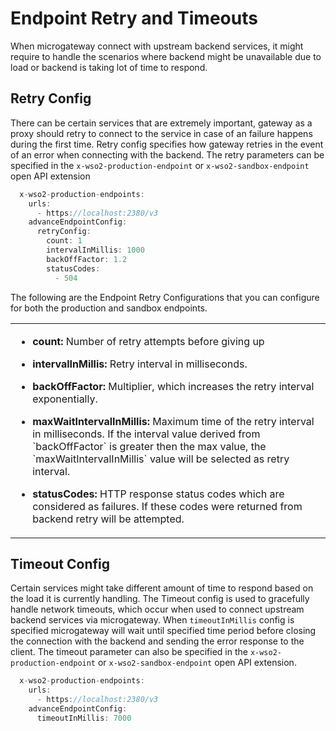 # Endpoint Retry and Timeouts

When microgateway connect with upstream backend services, it might require to handle the scenarios where backend
might be unavailable due to load or backend is taking lot of time to respond.

## Retry Config
There can be certain services that are extremely important, gateway as a proxy should retry to connect to the service in case of an failure happens during the first time.
Retry config specifies how gateway retries in the event of an error when connecting with the backend. The retry parameters can be specified in the `x-wso2-production-endpoint` or `x-wso2-sandbox-endpoint` open API extension

``` java
  x-wso2-production-endpoints:
    urls:
      - https://localhost:2380/v3
    advanceEndpointConfig:
      retryConfig:
        count: 1
        intervalInMillis: 1000
        backOffFactor: 1.2
        statusCodes:
          - 504
```

The following are the Endpoint Retry Configurations that you can configure for both the production and sandbox endpoints.
<table>
    <tbody>
        <tr class="odd">
            <td>
                <div class="content-wrapper">
                    <ul><li>
                    <p><strong>count:</strong> Number of retry attempts before giving up</p>
                    </li><li>
                    <p><strong>intervalInMillis:</strong> Retry interval in milliseconds.</p>
                    </li><li><p><strong>backOffFactor:</strong> Multiplier, which increases the retry interval exponentially.</p>
                    </li><li>
                    <p><strong>maxWaitIntervalInMillis:</strong> Maximum time of the retry interval in milliseconds. If the interval value  derived from `backOffFactor` is
                     greater then the max value, the `maxWaitIntervalInMillis` value will be selected as retry interval.</p>
                    </li><li>
                    <p><strong>statusCodes:</strong> HTTP response status codes which are considered as failures. If these codes were returned from backend retry will be attempted.</p>
                    </li></ul>
                </div>
            </td>
        </tr>
    </tbody>
</table> 

## Timeout Config
Certain services might take different amount of time to respond based on the load it is currently handling.
The Timeout config is used to gracefully handle network timeouts, which occur when used to connect upstream backend services via microgateway.
When `timeoutInMillis` config is specified microgateway will wait until specified time period before closing the connection with the backend and sending the error response to the client.
The timeout parameter can also be specified in the `x-wso2-production-endpoint` or `x-wso2-sandbox-endpoint` open API extension.

``` java
  x-wso2-production-endpoints:
    urls:
      - https://localhost:2380/v3
    advanceEndpointConfig:
      timeoutInMillis: 7000
```